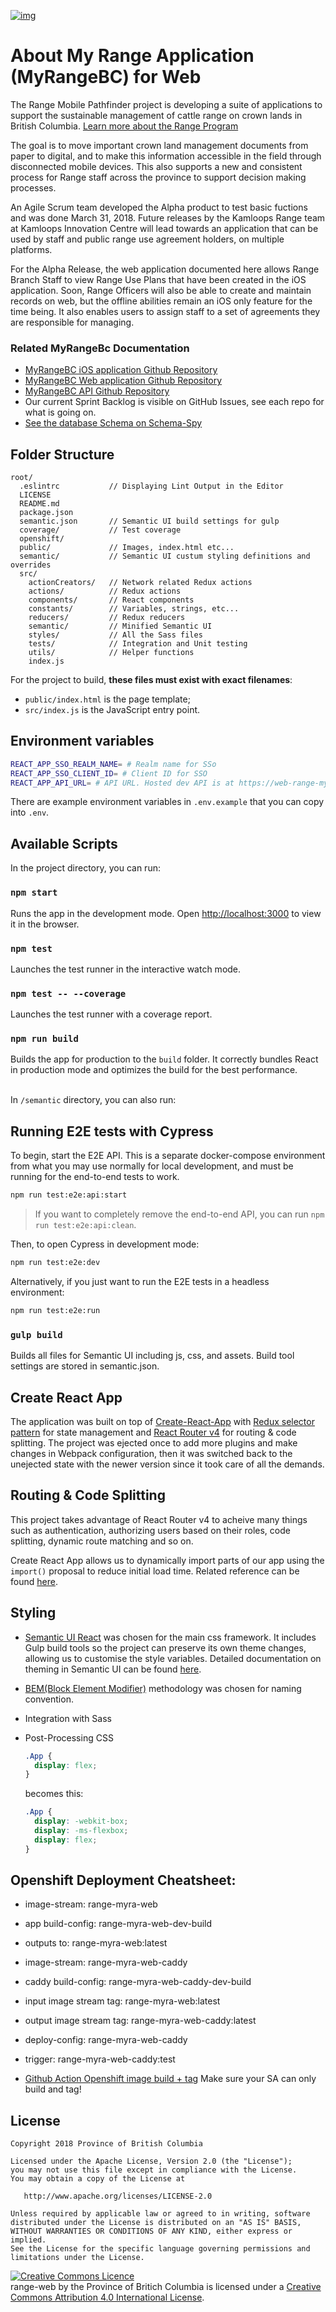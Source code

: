 [![img](https://img.shields.io/badge/Lifecycle-Maturing-007EC6)](https://github.com/bcgov/repomountie/blob/master/doc/lifecycle-badges.md)

# About My Range Application (MyRangeBC) for Web

The Range Mobile Pathfinder project is developing a suite of applications to support the sustainable management of cattle range on crown lands in British Columbia. [Learn more about the Range Program](https://www.for.gov.bc.ca/hra/)

The goal is to move important crown land management documents from paper to digital, and to make this information accessible in the field through disconnected mobile devices. This also supports a new and consistent process for Range staff across the province to support decision making processes.

An Agile Scrum team developed the Alpha product to test basic fuctions and was done March 31, 2018. Future releases by the Kamloops Range team at Kamloops Innovation Centre will lead towards an application that can be used by staff and public range use agreement holders, on multiple platforms.

For the Alpha Release, the web application documented here allows Range Branch Staff to view Range Use Plans that have been created in the iOS application. Soon, Range Officers will also be able to create and maintain records on web, but the offline abilities remain an iOS only feature for the time being. It also enables users to assign staff to a set of agreements they are responsible for managing.

### Related MyRangeBc Documentation

- [MyRangeBC iOS application Github Repository](https://github.com/bcgov/range-ios)
- [MyRangeBC Web application Github Repository](https://github.com/bcgov/range-web)
- [MyRangeBC API Github Repository](https://github.com/bcgov/range-api)
- Our current Sprint Backlog is visible on GitHub Issues, see each repo for what is going on.
- [See the database Schema on Schema-Spy](http://schema-spy-range-myra-dev.pathfinder.gov.bc.ca/)

## Folder Structure

```
root/
  .eslintrc           // Displaying Lint Output in the Editor
  LICENSE
  README.md
  package.json
  semantic.json       // Semantic UI build settings for gulp
  coverage/           // Test coverage
  openshift/
  public/             // Images, index.html etc...
  semantic/           // Semantic UI custum styling definitions and overrides
  src/
    actionCreators/   // Network related Redux actions
    actions/          // Redux actions
    components/       // React components
    constants/        // Variables, strings, etc...
    reducers/         // Redux reducers
    semantic/         // Minified Semantic UI
    styles/           // All the Sass files
    tests/            // Integration and Unit testing
    utils/            // Helper functions
    index.js
```

For the project to build, **these files must exist with exact filenames**:

- `public/index.html` is the page template;
- `src/index.js` is the JavaScript entry point.

## Environment variables

```bash
REACT_APP_SSO_REALM_NAME= # Realm name for SSo
REACT_APP_SSO_CLIENT_ID= # Client ID for SSO
REACT_APP_API_URL= # API URL. Hosted dev API is at https://web-range-myra-dev.pathfinder.gov.bc.ca/api.
```

There are example environment variables in `.env.example` that you can copy into `.env`.

## Available Scripts

In the project directory, you can run:

### `npm start`

Runs the app in the development mode.
Open [http://localhost:3000](http://localhost:3000) to view it in the browser.

### `npm test`

Launches the test runner in the interactive watch mode.<br>

### `npm test -- --coverage`

Launches the test runner with a coverage report.<br>

### `npm run build`

Builds the app for production to the `build` folder.
It correctly bundles React in production mode and optimizes the build for the best performance.<br><br>

In `/semantic` directory, you can also run:

## Running E2E tests with Cypress

To begin, start the E2E API. This is a separate docker-compose environment from what you may use normally for local development, and must be running for the end-to-end tests to work.

```bash
npm run test:e2e:api:start
```

> If you want to completely remove the end-to-end API, you can run `npm run test:e2e:api:clean`.

Then, to open Cypress in development mode:

```bash
npm run test:e2e:dev
```

Alternatively, if you just want to run the E2E tests in a headless environment:

```bash
npm run test:e2e:run
```

### `gulp build`

Builds all files for Semantic UI including js, css, and assets. Build tool settings are stored in semantic.json.

## Create React App

The application was built on top of [Create-React-App](https://github.com/facebook/create-react-app) with [Redux selector pattern](https://github.com/markerikson/react-redux-links/blob/master/redux-reducers-selectors.md#selectors) for state management and [React Router v4](https://github.com/ReactTraining/react-router) for routing & code splitting. The project was ejected once to add more plugins and make changes in Webpack configuration, then it was switched back to the unejected state with the newer version since it took care of all the demands.

## Routing & Code Splitting

This project takes advantage of React Router v4 to acheive many things such as authentication, authorizing users based on their roles, code splitting, dynamic route matching and so on.

Create React App allows us to dynamically import parts of our app using the `import()` proposal to reduce initial load time. Related reference can be found [here](https://serverless-stack.com/chapters/code-splitting-in-create-react-app.html).

## Styling

- [Semantic UI React](https://react.semantic-ui.com/usage) was chosen for the main css framework. It includes Gulp build tools so the project can preserve its own theme changes, allowing us to customise the style variables. Detailed documentation on theming in Semantic UI can be found [here](http://learnsemantic.com/developing/customizing.html).

- [BEM(Block Element Modifier)](http://getbem.com/introduction) methodology was chosen for naming convention.

- Integration with Sass

- Post-Processing CSS

  ```css
  .App {
    display: flex;
  }
  ```

  becomes this:

  ```css
  .App {
    display: -webkit-box;
    display: -ms-flexbox;
    display: flex;
  }
  ```

## Openshift Deployment Cheatsheet:

- image-stream: range-myra-web
- app build-config: range-myra-web-dev-build
- outputs to: range-myra-web:latest

- image-stream: range-myra-web-caddy
- caddy build-config: range-myra-web-caddy-dev-build
- input image stream tag: range-myra-web:latest
- output image stream tag: range-myra-web-caddy:latest

- deploy-config: range-myra-web-caddy
- trigger: range-myra-web-caddy:test

* [Github Action Openshift image build + tag](https://github.com/bcgov/range-web/blob/dev/.github/workflows/deploy-test.yml)
  Make sure your SA can only build and tag!

## License

    Copyright 2018 Province of British Columbia

    Licensed under the Apache License, Version 2.0 (the "License");
    you may not use this file except in compliance with the License.
    You may obtain a copy of the License at

       http://www.apache.org/licenses/LICENSE-2.0

    Unless required by applicable law or agreed to in writing, software
    distributed under the License is distributed on an "AS IS" BASIS,
    WITHOUT WARRANTIES OR CONDITIONS OF ANY KIND, either express or implied.
    See the License for the specific language governing permissions and
    limitations under the License.

<a rel="license" href="http://creativecommons.org/licenses/by/4.0/"><img alt="Creative Commons Licence" style="border-width:0" src="https://i.creativecommons.org/l/by/4.0/80x15.png" /></a><br /><span xmlns:dct="http://purl.org/dc/terms/" property="dct:title">range-web</span> by <span xmlns:cc="http://creativecommons.org/ns#" property="cc:attributionName">the Province of Britich Columbia</span> is licensed under a <a rel="license" href="http://creativecommons.org/licenses/by/4.0/">Creative Commons Attribution 4.0 International License</a>.
